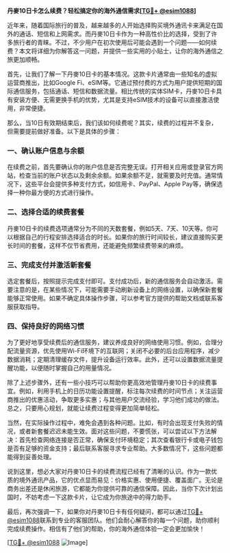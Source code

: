 **丹麥10日卡怎么续费？轻松搞定你的海外通信需求[[TG💪+ @esim1088](https://t.me/s/esim1088)]**

近年来，随着国际旅行的普及，越来越多的人开始选择购买境外通讯卡来满足在国外的通话、短信和上网需求。而丹麥10日卡作为一种高性价比的选择，受到了许多旅行者的青睐。不过，不少用户在初次使用后可能会遇到一个问题——如何续费？本文将详细为你解答这一问题，并提供一些实用的小贴士，让你的海外通信之旅更加顺畅。

首先，让我们了解一下丹麥10日卡的基本情况。这款卡片通常由一些知名的虚拟运营商推出，比如Google Fi、eSIM等。它通过预付费的方式为用户提供短期的国际通信服务，包括通话、短信和数据流量。相比传统的实体SIM卡，丹麥10日卡具有安装方便、无需更换手机的优势，尤其是支持eSIM技术的设备可以直接激活使用，非常便捷。

那么，当10日有效期结束后，我们该如何续费呢？其实，续费的过程并不复杂，但需要提前做好准备。以下是具体的步骤：

### 一、确认账户信息与余额

在续费之前，首先要确认你的账户信息是否完整无误。打开相关应用或登录官方网站，检查当前的账户状态以及剩余余额。如果余额不足，就需要及时充值。通常情况下，这些平台会提供多种支付方式，如信用卡、PayPal、Apple Pay等，确保选择一种你最方便的方式进行操作。

### 二、选择合适的续费套餐

丹麥10日卡的续费选项通常分为不同的天数套餐，例如5天、7天、10天等。你可以根据自己的行程安排选择适合的时长。如果你的旅行时间较长，建议直接购买更长时间的套餐，这样不仅节省费用，还能避免频繁续费带来的麻烦。

### 三、完成支付并激活新套餐

选定套餐后，按照提示完成支付即可。支付成功后，新的通信服务会自动激活。需要注意的是，在某些情况下，可能需要手动刷新设备上的网络设置，以确保新套餐能够正常使用。如果不确定具体操作步骤，可以参考官方提供的帮助文档或联系客服获取指导。

### 四、保持良好的网络习惯

为了更好地享受续费后的通信服务，建议养成良好的网络使用习惯。例如，合理分配流量资源，优先使用Wi-Fi环境下的互联网；关闭不必要的后台应用程序，减少数据消耗；定期清理缓存文件，提升设备运行效率。此外，还可以设置数据流量提醒功能，以便随时掌握自己的用量情况。

除了上述步骤外，还有一些小技巧可以帮助你更高效地管理丹麥10日卡的续费事宜。例如，利用手机上的日历功能设置提醒，标注每次续费的时间节点；关注运营商推出的优惠活动，争取更多实惠；与其他用户交流经验，学习他们成功的做法。总之，只要用心规划，就能让续费过程变得更加简单轻松。

当然，在实际操作过程中，难免会遇到各种问题。比如，有时会出现支付失败的情况，或者新套餐迟迟未能生效。面对这些问题，不要慌张，可以尝试以下方法解决：首先检查网络连接是否正常，确保支付环境稳定；其次查看银行卡或电子钱包是否有足够的资金支持；最后联系客服寻求专业帮助。大多数情况下，这些问题都能得到妥善处理。

说到这里，想必大家对丹麥10日卡的续费流程已经有了清晰的认识。作为一款优质的境外通讯产品，它的优点显而易见：价格实惠、使用便捷、覆盖面广。无论是商务出差还是休闲旅游，它都能为你提供可靠的通信保障。因此，当你下次计划出国时，不妨考虑一下这款卡片，让它成为你旅途中的得力助手。

最后，再次强调一下，如果你对丹麥10日卡有任何疑问，都可以通过[TG💪+ @esim1088](https://t.me/s/esim1088)联系到专业的客服团队。他们会耐心解答你的每一个问题，助你顺利完成续费操作。相信有了他们的帮助，你的海外通信体验一定会更加愉快！

[[TG💪+ @esim1088](https://t.me/s/esim1088) ![Image](https://i.postimg.cc/4NQfJmqS/Snipaste-2025-05-13-00-14-12.png)]